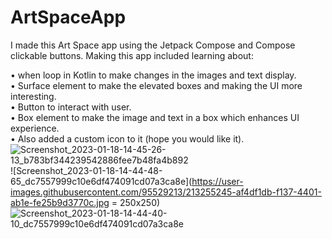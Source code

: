 # ArtSpaceApp
I made this Art Space app using the Jetpack Compose and Compose clickable buttons.
Making this app included learning  about: 

• when loop in Kotlin to make changes in the images and text display.\
• Surface element to make the elevated boxes and making the UI more interesting.\
• Button to interact with user.\
• Box element to make the image and text in a box which enhances UI experience.\
• Also added a custom icon to it (hope you would like it).
![Screenshot_2023-01-18-14-45-26-13_b783bf344239542886fee7b48fa4b892](https://user-images.githubusercontent.com/95529213/213255224-a0263956-d9a8-4651-bd81-3b89f9ae6512.jpg)
![Screenshot_2023-01-18-14-44-48-65_dc7557999c10e6df474091cd07a3ca8e](https://user-images.githubusercontent.com/95529213/213255245-af4df1db-f137-4401-ab1e-fe25b9d3770c.jpg = 250x250)
![Screenshot_2023-01-18-14-44-40-10_dc7557999c10e6df474091cd07a3ca8e](https://user-images.githubusercontent.com/95529213/213255261-cabccad7-0625-4583-ad99-45fde2099468.jpg)
